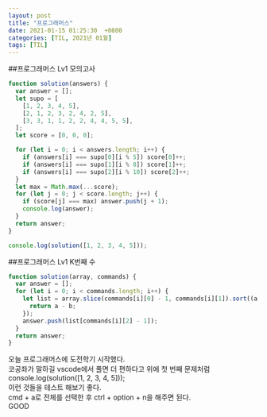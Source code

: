 ```yaml
---
layout: post
title: "프로그래머스"
date: 2021-01-15 01:25:30  +0800
categories: [TIL, 2021년 01월]
tags: [TIL]
---
```


##프로그래머스 Lv1 모의고사

```js
function solution(answers) {
  var answer = [];
  let supo = [
    [1, 2, 3, 4, 5],
    [2, 1, 2, 3, 2, 4, 2, 5],
    [3, 3, 1, 1, 2, 2, 4, 4, 5, 5],
  ];
  let score = [0, 0, 0];

  for (let i = 0; i < answers.length; i++) {
    if (answers[i] === supo[0][i % 5]) score[0]++;
    if (answers[i] === supo[1][i % 8]) score[1]++;
    if (answers[i] === supo[2][i % 10]) score[2]++;
  }
  let max = Math.max(...score);
  for (let j = 0; j < score.length; j++) {
    if (score[j] === max) answer.push(j + 1);
    console.log(answer);
  }
  return answer;
}

console.log(solution([1, 2, 3, 4, 5]));
```

##프로그래머스 Lv1 K번째 수

```js
function solution(array, commands) {
  var answer = [];
  for (let i = 0; i < commands.length; i++) {
    let list = array.slice(commands[i][0] - 1, commands[i][1]).sort((a, b) => {
      return a - b;
    });
    answer.push(list[commands[i][2] - 1]);
  }
  return answer;
}
```

오늘 프로그래머스에 도전학기 시작했다.  
코공좌가 말하길 vscode에서 풀면 더 편하다고 위에 첫 번째 문제처럼  
console.log(solution([1, 2, 3, 4, 5]));  
이런 것들을 테스트 해보기 좋다.  
cmd + a로 전체를 선택한 후 ctrl + option + n을 해주면 된다.  
GOOD
